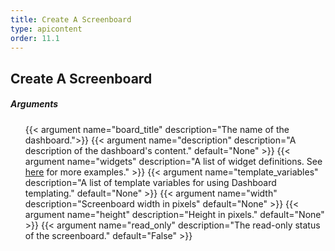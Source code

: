 ```yaml
---
title: Create A Screenboard
type: apicontent
order: 11.1
---
```


## Create A Screenboard
##### Arguments
<ul class="arguments">
    {{< argument name="board_title" description="The name of the dashboard.">}}
    {{< argument name="description" description="A description of the dashboard's content." default="None" >}}
    {{< argument name="widgets" description="A list of widget definitions. See <a href='/api/screenboards/'>here</a> for more examples." >}}
    {{< argument name="template_variables" description="A list of template variables for using Dashboard templating." default="None" >}}
    {{< argument name="width" description="Screenboard width in pixels" default="None" >}}
    {{< argument name="height" description="Height in pixels." default="None" >}}
    {{< argument name="read_only" description="The read-only status of the screenboard." default="False" >}}
</ul>